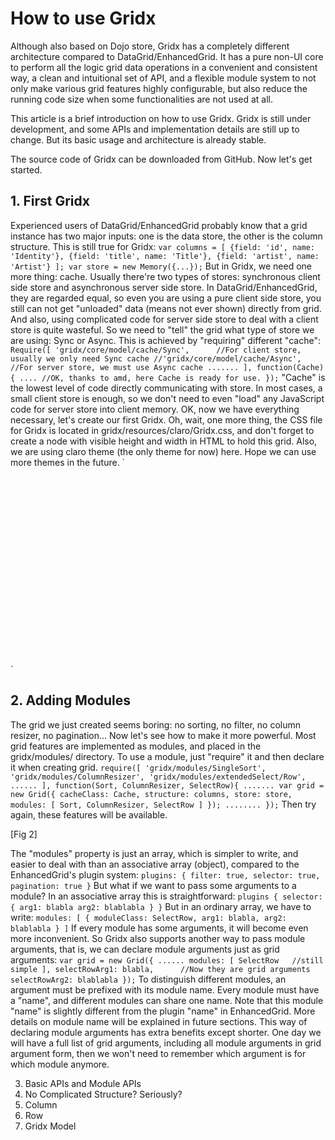 # How to use Gridx

Although also based on Dojo store, Gridx has a completely different architecture compared to DataGrid/EnhancedGrid. It has a pure non-UI core to perform all the logic grid data operations in a convenient and consistent way, a clean and intuitional set of API, and a flexible module system to not only make various grid features highly configurable, but also reduce the running code size when some functionalities are not used at all.

This article is a brief introduction on how to use Gridx. Gridx is still under development, and some APIs and implementation details are still up to change. But its basic usage and architecture is already stable.

The source code of Gridx can be downloaded from GitHub. Now let's get started.

## 1. First Gridx

Experienced users of DataGrid/EnhancedGrid probably know that a grid instance has two major inputs: one is the data store, the other is the column structure. This is still true for Gridx:
`
var columns = [
	{field: 'id', name: 'Identity'},
	{field: 'title', name: 'Title'},
	{field: 'artist', name: 'Artist'}
];
var store = new Memory({...});
`
But in Gridx, we need one more thing: cache. 
Usually there're two types of stores: synchronous client side store and asynchronous server side store. In DataGrid/EnhancedGrid, they are regarded equal, so even you are using a pure client side store, you still can not get "unloaded" data (means not ever shown) directly from grid. And also, using complicated code for server side store to deal with a client store is quite wasteful. So we need to "tell" the grid what type of store we are using: Sync or Async.
This is achieved by "requiring" different "cache":
`
Require([
	'gridx/core/model/cache/Sync',		//For client store, usually we only need Sync cache
	//'gridx/core/model/cache/Async',		//For server store, we must use Async cache
	.......
], function(Cache){
	....
	//OK, thanks to amd, here Cache is ready for use.
});
`
"Cache" is the lowest level of code directly communicating with store. In most cases, a small client store is enough, so we don't need to even "load" any JavaScript code for server store into client memory.
OK, now we have everything necessary, let's create our first Gridx. Oh, wait, one more thing, the CSS file for Gridx is located in gridx/resources/claro/Gridx.css, and don't forget to create a node with visible height and width in HTML to hold this grid. Also, we are using claro theme (the only theme for now) here. Hope we can use more themes in the future.
`
<html>
<head>
<title>Gridx</title>
<style>
@import "dijit/themes/claro/claro.css";
@import "gridx/resources/claro/Gridx.css";
#gridNode {
	width: 400px;
	height: 300px;
}
</style>
<script type="text/javascript" src="dojo/dojo.js" data-dojo-config="async: true, parseOnLoad: true"></script>
<script type="text/javascript">
require([
	'gridx/Grid',
	'gridx/core/model/cache/Sync',
	'dojo/store/Memory'
], function(Grid, Cache, Memory){
	var columns = [
		{field: 'id', name: 'Identity'},
		{field: 'title', name: 'Title'},
		{field: 'artist', name: 'Artist'}
	];
	var store = new Memory({
		data: [
			{id: 1, title: 'Hey There', artist: 'Bette Midler'},
			{id: 1, title: 'Love or Confusion', artist: 'Jimi Hendrix'},
			{id: 1, title: 'Sugar Street', artist: 'Andy Narell'}
		]
	});
	var grid = new Grid({
		cacheClass: Cache,
		structure: columns,
		store: store
	}, 'gridNode');
	grid.startup();
});
</script>
</head>
<body class="claro">
	<div id="gridNode"></div>
</body>
</html>
`

## 2. Adding Modules
The grid we just created seems boring: no sorting, no filter, no column resizer, no pagination... Now let's see how to make it more powerful.
Most grid features are implemented as modules, and placed in the gridx/modules/ directory. To use a module, just "require" it and then declare it when creating grid.
`
require([
	'gridx/modules/SingleSort',
	'gridx/modules/ColumnResizer',
	'gridx/modules/extendedSelect/Row',
	......
], function(Sort, ColumnResizer, SelectRow){
	.......
	var grid = new Grid({
		cacheClass: Cache,
		structure: columns,
		store: store,
		modules: [
			Sort,
			ColumnResizer,
			SelectRow
		]
	});
	........
});
`
Then try again, these features will be available.

[Fig 2]

The "modules" property is just an array, which is simpler to write, and easier to deal with than an associative array (object), compared to the EnhancedGrid's plugin system:
`
plugins: {
	filter: true,
	selector: true,
	pagination: true
}
`
But what if we want to pass some arguments to a module? In an associative array this is straightforward:
`
plugins {
	selector: {
		arg1: blabla
		arg2: blablabla
	}
}
`
But in an ordinary array, we have to write:
`
modules: [
	{
		moduleClass: SelectRow,
		arg1: blabla,
		arg2: blablabla
	}
]
`
If every module has some arguments, it will become even more inconvenient.
So Gridx also supports another way to pass module arguments, that is, we can declare module arguments just as grid arguments:
`
var grid = new Grid({
	......
	modules: [
		SelectRow	//still simple
	],
	selectRowArg1: blabla,		//Now they are grid arguments
	selectRowArg2: blablabla
});
`
To distinguish different modules, an argument must be prefixed with its module name. Every module must have a "name", and different modules can share one name. Note that this module "name" is slightly different from the plugin "name" in EnhancedGrid. More details on module name will be explained in future sections.
This way of declaring module arguments has extra benefits except shorter. One day we will have a full list of grid arguments, including all module arguments in grid argument form, then we won't need to remember which argument is for which module anymore.

3. Basic APIs and Module APIs
4. No Complicated Structure? Seriously?
5. Column
6. Row
7. Gridx Model
